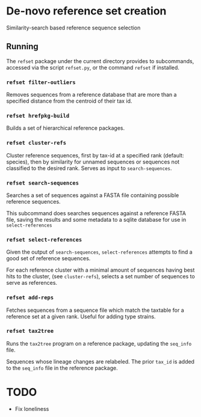 # De-novo reference set creation

Similarity-search based reference sequence selection

## Running

The `refset` package under the current directory provides to subcommands,
accessed via the script `refset.py`, or the command `refset` if installed.

### `refset filter-outliers`

Removes sequences from a reference database that are more than a specified
distance from the centroid of their tax id.

### `refset hrefpkg-build`

Builds a set of hierarchical reference packages.

### `refset cluster-refs`

Cluster reference sequences, first by tax-id at a specified rank (default:
species), then by similarity for unnamed sequences or sequences not classified
to the desired rank.  Serves as input to `search-sequences`.

### `refset search-sequences`

Searches a set of sequences against a FASTA file containing possible reference sequences.

This subcommand does searches sequences against a reference FASTA file, saving the results and some metadata to a sqlite database for use in `select-references`

### `refset select-references`

Given the output of `search-sequences`, `select-references` attempts to find a
good set of reference sequences.

For each reference cluster  with a minimal amount of sequences having best hits
to the cluster, (see `cluster-refs`), selects a set number of sequences to
serve as references.

### `refset add-reps`

Fetches sequences from a sequence file which match the taxtable for a reference
set at a given rank. Useful for adding type strains.

### `refset tax2tree`

Runs the `tax2tree` program on a reference package, updating the `seq_info`
file.

Sequences whose lineage changes are relabeled. The prior `tax_id` is added to
the `seq_info` file in the reference package.

# TODO
* Fix loneliness
